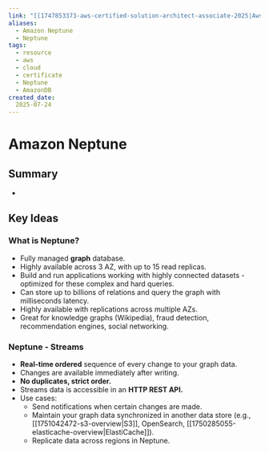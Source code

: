 ```yaml
---
link: "[[1747853373-aws-certified-solution-architect-associate-2025|Aws Certified Solution Architect Associate 2025]]"
aliases: 
  - Amazon Neptune
  - Neptune
tags:
  - resource
  - aws
  - cloud
  - certificate
  - Neptune
  - AmazonDB
created_date:
  2025-07-24
---
```

# Amazon Neptune
## Summary
- 

## Key Ideas
### What is Neptune?
- Fully managed **graph** database.
- Highly available across 3 AZ, with up to 15 read replicas.
- Build and run applications working with highly connected datasets - optimized for these complex and hard queries.
- Can store up to billions of relations and query the graph with milliseconds latency.
- Highly available with replications across multiple AZs.
- Great for knowledge graphs (Wikipedia), fraud detection, recommendation engines, social networking.

### Neptune - Streams
- **Real-time ordered** sequence of every change to your graph data.
- Changes are available immediately after writing.
- **No duplicates, strict order.**
- Streams data is accessible in an **HTTP REST API.**
- Use cases:
  - Send notifications when certain changes are made.
  - Maintain your graph data synchronized in another data store (e.g., [[1751042472-s3-overview|S3]], OpenSearch, [[1750285055-elasticache-overview|ElastiCache]]).
  - Replicate data across regions in Neptune.


